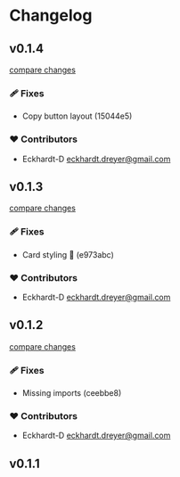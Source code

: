 # Changelog


## v0.1.4

[compare changes](https://undefined/undefined/compare/v0.1.3...v0.1.4)


### 🩹 Fixes

  - Copy button layout (15044e5)

### ❤️  Contributors

- Eckhardt-D <eckhardt.dreyer@gmail.com>

## v0.1.3

[compare changes](https://undefined/undefined/compare/v0.1.2...v0.1.3)


### 🩹 Fixes

  - Card styling 🔨 (e973abc)

### ❤️  Contributors

- Eckhardt-D <eckhardt.dreyer@gmail.com>

## v0.1.2

[compare changes](https://undefined/undefined/compare/v0.1.1...v0.1.2)


### 🩹 Fixes

  - Missing imports (ceebbe8)

### ❤️  Contributors

- Eckhardt-D <eckhardt.dreyer@gmail.com>

## v0.1.1

